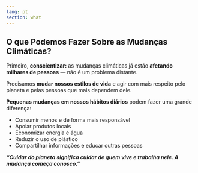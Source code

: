```yaml
---
lang: pt
section: what
---
```


## O que Podemos Fazer Sobre as Mudanças Climáticas?

Primeiro, **conscientizar:** as mudanças climáticas já estão **afetando milhares de pessoas** — não é um problema distante.

Precisamos **mudar nossos estilos de vida** e agir com mais respeito pelo planeta e pelas pessoas que mais dependem dele.

**Pequenas mudanças em nossos hábitos diários** podem fazer uma grande diferença:

- Consumir menos e de forma mais responsável
- Apoiar produtos locais
- Economizar energia e água
- Reduzir o uso de plástico
- Compartilhar informações e educar outras pessoas

**_“Cuidar do planeta significa cuidar de quem vive e trabalha nele. A mudança começa conosco.”_**
